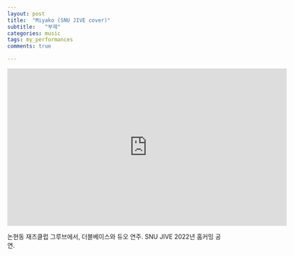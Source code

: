 ```yaml
---
layout: post
title:  "Miyako (SNU JIVE cover)"
subtitle:   "부제"
categories: music
tags: my_performances
comments: true

---
```


<iframe width="640" height="360" src="https://www.youtube.com/embed/Dox3Qm2MGO4" title="YouTube video player" frameborder="0" allow="accelerometer; autoplay; clipboard-write; encrypted-media; gyroscope; picture-in-picture" allowfullscreen></iframe>

<br />

논현동 재즈클럽 그루브에서, 더블베이스와 듀오 연주. SNU JIVE 2022년 홈커밍 공연.